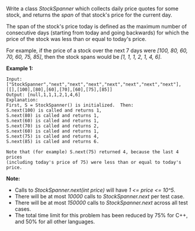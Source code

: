 Write a class *StockSpanner* which collects daily price quotes for some stock, and returns the *span* of that stock's price for the current day.

The span of the stock's price today is defined as the maximum number of consecutive days (starting from today and going backwards) for which the price of the stock was less than or equal to today's price.

For example, if the price of a stock over the next 7 days were *[100, 80, 60, 70, 60, 75, 85]*, then the stock spans would be *[1, 1, 1, 2, 1, 4, 6]*.

**Example 1:**
```
Input: ["StockSpanner","next","next","next","next","next","next","next"], [[],[100],[80],[60],[70],[60],[75],[85]]
Output: [null,1,1,1,2,1,4,6]
Explanation:
First, S = StockSpanner() is initialized.  Then:
S.next(100) is called and returns 1,
S.next(80) is called and returns 1,
S.next(60) is called and returns 1,
S.next(70) is called and returns 2,
S.next(60) is called and returns 1,
S.next(75) is called and returns 4,
S.next(85) is called and returns 6.

Note that (for example) S.next(75) returned 4, because the last 4 prices
(including today's price of 75) were less than or equal to today's price.
```

**Note:**
* Calls to *StockSpanner.next(int price)* will have *1 <= price <= 10^5*.
* There will be at most *10000* calls to *StockSpanner.next* per test case.
* There will be at most *150000* calls to *StockSpanner.next* across all test cases.
* The total time limit for this problem has been reduced by 75% for C++, and 50% for all other languages.